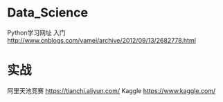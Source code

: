 # Data_Science
Python学习网址
入门 http://www.cnblogs.com/vamei/archive/2012/09/13/2682778.html
# 实战
阿里天池竞赛 https://tianchi.aliyun.com/
Kaggle https://www.kaggle.com/

